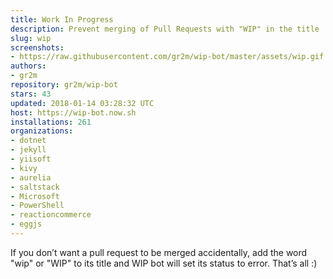 ```yaml
---
title: Work In Progress
description: Prevent merging of Pull Requests with "WIP" in the title
slug: wip
screenshots:
- https://raw.githubusercontent.com/gr2m/wip-bot/master/assets/wip.gif
authors:
- gr2m
repository: gr2m/wip-bot
stars: 43
updated: 2018-01-14 03:28:32 UTC
host: https://wip-bot.now.sh
installations: 261
organizations:
- dotnet
- jekyll
- yiisoft
- kivy
- aurelia
- saltstack
- Microsoft
- PowerShell
- reactioncommerce
- eggjs
---
```


If you don’t want a pull request to be merged accidentally, add the word "wip" or "WIP" to its title and WIP bot will set its status to error. That’s all :)
